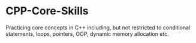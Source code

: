 # CPP-Core-Skills
Practicing core concepts in C++ including, but not restricted to conditional statements, loops, pointers, OOP, dynamic memory allocation etc.
